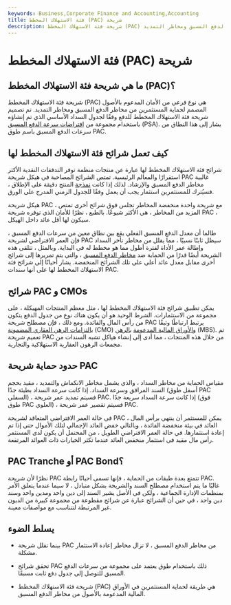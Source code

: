 ```yaml
---
keywords: Business,Corporate Finance and Accounting,Accounting
title: فئة الاستهلاك المخطط (PAC) شريحة
description: شريحة فئة الاستهلاك المخطط (PAC) هي نوع من الأمان المدعوم بالأصول المصمم لحماية المستثمرين من مخاطر الدفع المسبق ومخاطر التمديد.
---
```


# فئة الاستهلاك المخطط (PAC) شريحة
## ما هي شريحة فئة الاستهلاك المخطط (PAC)؟

شريحة فئة الاستهلاك المخطط (PAC) هي نوع فرعي من الأمان المدعوم بالأصول المصمم لحماية المستثمرين من مخاطر الدفع المسبق ومخاطر التمديد. تم تصميم شريحة فئة الاستهلاك المخطط للدفع وفقًا لجدول السداد الأساسي الذي تم إنشاؤه باستخدام مجموعة من [افتراضات سرعة الدفع المسبق](/psa) (PSA). يشار إلى هذا النطاق من سرعات الدفع المسبق باسم طوق PAC.

## كيف تعمل شرائح فئة الاستهلاك المخطط لها

شرائح فئة الاستهلاك المخطط لها عبارة عن منتجات منظمة توفر التدفقات النقدية الأكثر استقرارًا والمعالم الرئيسية. تمتص الشرائح المصاحبة في هيكل شريحة PAC غالبية مخاطر الدفع المسبق والإرشاد. لذلك إذا كانت [نمذجة](/financialmodeling) المنتج دقيقة على الإطلاق ، فسيُترك للمستثمرين استثمار يجب أن يعمل وفقًا للجدول الزمني المدرج على الورق.

هيكل شريحة PAC ، مع شريحة واحدة منخفضة المخاطر تجلس فوق شرائح أخرى تمتص المزيد من المخاطر ، هي الأكثر شيوعًا. بالطبع ، نظرًا للأمان الذي توفره شريحة PAC ، سيكون لها أقل عائد داخل الهيكل.

طالما أن معدل الدفع المسبق الفعلي يقع بين نطاق معين من سرعات الدفع المسبق ، فإن العمر الافتراضي لشريحة PAC سيظل ثابتًا نسبيًا ، مما يقلل من مخاطر تأخر السداد وإطالة عمر الأداة لفترة أطول مما هو مخطط له في البداية. وبالمثل ، تتلقى هذه الشريحة أيضًا قدرًا من الحماية ضد [مخاطر الدفع المسبق](/prepaymentrisk) ، والتي يتم تمريرها إلى شرائح أخرى مقابل معدل عائد أعلى على تلك الشرائح المنخفضة. يشار أحيانًا إلى شرائح فئة الاستهلاك المخطط لها على أنها سندات PAC.

## شرائح PAC و CMOs

يمكن تطبيق شرائح فئة الاستهلاك المخطط لها ، مثل معظم المنتجات المهيكلة ، على مجموعة من الاستثمارات. الشرط الوحيد هو أن يكون هناك نوع من جدول الدفع يتكون من رأس المال والفائدة. ومع ذلك ، فإن مصطلح شريحة PAC يرتبط ارتباطًا وثيقًا [بالتزامات الرهن العقاري المضمونة](/cmo) (CMO) [والأوراق المالية المدعومة](/mbs) [بالرهن](/mbs) (MBS). تم تعميم شريحة PAC من خلال هذه المنتجات ، مما أدى إلى إنشاء هياكل تشبه السندات من مجمعات الرهون العقارية الاستهلاكية والتجارية.

## حدود حماية شريحة PAC

مقياس الحماية من مخاطر السداد ، والذي يشمل مخاطر الانكماش والتمديد ، مقيد بحجم السند المرافق وسرعة السداد. إذا كانت سرعة السداد بطيئة جدًا (أسفل طوق PAC السفلي) ، فسيتم تمديد عمر شريحة PAC. إذا كانت سرعة السداد سريعة جدًا (فوق طوق PAC العلوي) ، فسيتم تقصير عمر شريحة PAC.

في حالة العمر الافتراضي المتعاقد لشريحة PAC ، يمكن للمستثمر أن ينتهي برأس المال العائد في بيئة منخفضة الفائدة ، وبالتالي خفض العائد الإجمالي لتلك الأموال حتى إذا تم إعادة استثمارها. في حالة العمر الافتراضي الطويل ، من المحتمل أن يكون لدى المستثمر رأس مال مقيد في استثمار منخفض العائد عندما تكثر الخيارات ذات العوائد المرتفعة.

## PAC Tranche أو PAC Bond؟

نظرًا لأن شريحة PAC تتمتع بعدة طبقات من الحماية ، فإنها تسمى أحيانًا رابطة PAC. غالبًا ما يتم استخدام مصطلح السند والشريحة بشكل متبادل ، لا سيما عندما يتعلق الأمر بمنظمات الإدارة الجماعية ، ولكن في الأصل يشير السند إلى دين واحد ومدين واحد وسند دين واحد ، في حين أن الشرائح عبارة عن شرائح مقطوعة من مجموعة كبيرة من الديون غير المرتبطة لتتناسب مع مواصفات معينة.

## يسلط الضوء

- بينما تقلل شريحة PAC من مخاطر الدفع المسبق ، لا تزال مخاطر إعادة الاستثمار مشكلة.

- تحقق شرائح PAC ذلك باستخدام طوق يعتمد على مجموعة من سرعات الدفع المسبق للتوصل إلى جدول دفع ثابت مسبقًا.

- شريحة فئة الاستهلاك المخطط (PAC) هي طريقة لحماية المستثمرين في الأوراق المالية المدعومة بالأصول من مخاطر الدفع المسبق.

